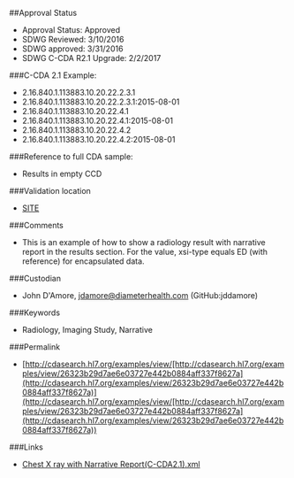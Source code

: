 ##Approval Status 

* Approval Status: Approved
* SDWG Reviewed: 3/10/2016
* SDWG approved: 3/31/2016
* SDWG C-CDA R2.1 Upgrade: 2/2/2017

###C-CDA 2.1 Example: 


* 2.16.840.1.113883.10.20.22.2.3.1
* 2.16.840.1.113883.10.20.22.2.3.1:2015-08-01
* 2.16.840.1.113883.10.20.22.4.1
* 2.16.840.1.113883.10.20.22.4.1:2015-08-01
* 2.16.840.1.113883.10.20.22.4.2
* 2.16.840.1.113883.10.20.22.4.2:2015-08-01

###Reference to full CDA sample:
* Results in empty CCD



###Validation location

* [SITE](https://sitenv.org/c-cda-validator)



###Comments

* This is an example of how to show a radiology result with narrative report in the results section. For the value, xsi-type equals ED (with reference) for encapsulated data.

###Custodian

* John D'Amore, jdamore@diameterhealth.com (GitHub:jddamore)

###Keywords

* Radiology, Imaging Study, Narrative

###Permalink 

* [http://cdasearch.hl7.org/examples/view/[http://cdasearch.hl7.org/examples/view/26323b29d7ae6e03727e442b0884aff337f8627a](http://cdasearch.hl7.org/examples/view/26323b29d7ae6e03727e442b0884aff337f8627a)](http://cdasearch.hl7.org/examples/view/[http://cdasearch.hl7.org/examples/view/26323b29d7ae6e03727e442b0884aff337f8627a](http://cdasearch.hl7.org/examples/view/26323b29d7ae6e03727e442b0884aff337f8627a))

###Links 

* [Chest X ray with Narrative Report(C-CDA2.1).xml](https://github.com/HL7/C-CDA-Examples/tree/master/Results/Results%20Radiology%20with%20Image%20Narrative/Chest%20X%20ray%20with%20Narrative%20Report%28C-CDA2.1%29.xml)
